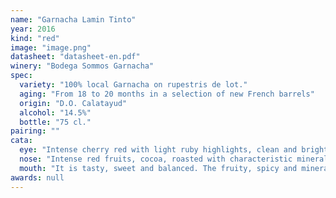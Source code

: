 ```yaml
---
name: "Garnacha Lamin Tinto"
year: 2016
kind: "red"
image: "image.png"
datasheet: "datasheet-en.pdf"
winery: "Bodega Sommos Garnacha"
spec:
  variety: "100% local Garnacha on rupestris de lot."
  aging: "From 18 to 20 months in a selection of new French barrels"
  origin: "D.O. Calatayud"
  alcohol: "14.5%"
  bottle: "75 cl."
pairing: ""
cata:
  eye: "Intense cherry red with light ruby highlights, clean and bright."
  nose: "Intense red fruits, cocoa, roasted with characteristic mineral background."
  mouth: "It is tasty, sweet and balanced. The fruity, spicy and mineral nuances typical of terroirs melt, giving it great elegance."
awards: null
---
```

